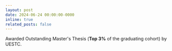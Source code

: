 ```yaml
---
layout: post
date: 2024-06-24 00:00:00-0000
inline: true
related_posts: false
---
```


Awarded Outstanding Master's Thesis (**Top 3%** of the graduating cohort) by UESTC.

